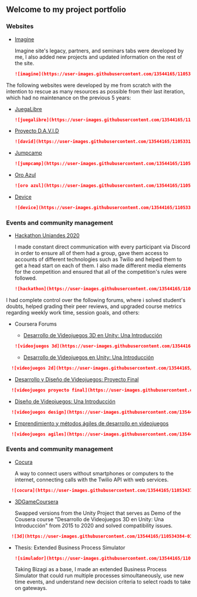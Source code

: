 ## Welcome to my project portfolio

### Websites

- [Imagine](https://imagine.uniandes.edu.co/)

  Imagine site's legacy, partners, and seminars tabs were developed by me, I also added new projects and updated information on the rest of the site.
  ```markdown
  ![imagine](https://user-images.githubusercontent.com/13544165/110533096-a04cf500-80eb-11eb-80f6-313c2621a9b9.jpg)
  ```
    
The following websites were developed by me from scratch with the intention to rescue as many resources as possible from their last iteration, which had no maintenance on the previous 5 years:

- [JuegaLibre](https://juegalibre.virtual.uniandes.edu.co/) 
  
    ```markdown
  ![juegalibre](https://user-images.githubusercontent.com/13544165/110533117-a80c9980-80eb-11eb-93e4-55f0284f533d.PNG)
  ```
  
- [Proyecto D.A.V.I.D](https://juegos.virtual.uniandes.edu.co/) 

  ```markdown
  ![david](https://user-images.githubusercontent.com/13544165/110533182-b78be280-80eb-11eb-8d47-3567ad560886.PNG)
  ```  

- [Jumpcamp](https://jumpcamp.virtual.uniandes.edu.co/) 
  
    ```markdown
  ![jumpcamp](https://user-images.githubusercontent.com/13544165/110533149-b064d480-80eb-11eb-8bd8-2029eeb0b40d.PNG)
  ```  
  
- [Oro Azul](https://sistemasproyectos.uniandes.edu.co/imagine/MuseoOro/) 

  ```markdown
  ![oro azul](https://user-images.githubusercontent.com/13544165/110533176-b5298880-80eb-11eb-9f50-8a2328bbfdce.PNG)
  ```
  

- [Device](https://device.virtual.uniandes.edu.co/) 

  ```markdown
  ![device](https://user-images.githubusercontent.com/13544165/110533189-b8bd0f80-80eb-11eb-9809-970a3ac56ee3.PNG)
  ```

### Events and community management

- [Hackathon Uniandes 2020](https://hackathon-uniandes-2020.devpost.com/) 

  I made constant direct communication with every participant via Discord in order to ensure all of them had a group, gave them access to accounts of different technologies such as Twilio and helped them to get a head start on each of them. I also made different media elements for the competition and ensured that all of the competition's rules were followed.

  ```markdown
  ![hackathon](https://user-images.githubusercontent.com/13544165/110534486-20c02580-80ed-11eb-8cb4-5ced06b98ba1.PNG)
  ```


I had complete control over the following forums, where i solved student's doubts, helped grading their peer reviews, and upgraded course metrics regarding weekly work time, session goals, and others:

- Coursera Forums

  - [Desarrollo de Videojuegos 3D en Unity: Una Introducción](https://www.coursera.org/learn/juegos-3d/home/welcome) 

  ```markdown
  ![videojuegos 3d](https://user-images.githubusercontent.com/13544165/110533867-6e885e00-80ec-11eb-8e28-dcbadbf4df11.PNG)
  ```

  - [Desarrollo de Videojuegos en Unity: Una Introducción](https://www.coursera.org/learn/desarrollo-videojuegos-unity/home/welcome) 

```markdown
  ![videojuegos 2d](https://user-images.githubusercontent.com/13544165/110533862-6e885e00-80ec-11eb-92f3-da248b0ed8f2.PNG)
  ```
  
  - [Desarrollo y Diseño de Videojuegos: Proyecto Final](https://www.coursera.org/learn/proyecto-desarrollo-videojuegos/home/welcome) 

```markdown
  ![videojuegos proyecto final](https://user-images.githubusercontent.com/13544165/110533871-6f20f480-80ec-11eb-95bf-5fd22b3794d0.PNG)
  ```

  - [Diseño de Videojuegos: Una Introducción](https://www.coursera.org/learn/diseno-videojuegos-intro/home/welcome) 

```markdown
  ![videojuegos design](https://user-images.githubusercontent.com/13544165/110533869-6f20f480-80ec-11eb-944a-782e37488902.PNG)
  ```

  - [Emprendimiento y métodos ágiles de desarrollo en videojuegos](https://www.coursera.org/learn/videojuegos-emprendimiento/home/welcome) 

```markdown
  ![videojuegos agiles](https://user-images.githubusercontent.com/13544165/110533868-6f20f480-80ec-11eb-9fae-e9bb6a7bb072.PNG)
  ```

### Events and community management

- [Cocura](https://www.coursera.org/learn/videojuegos-emprendimiento/home/welcome) 

  A way to connect users without smartphones or computers to the internet, connecting calls with the Twilio API with web services.  
  
```markdown
  ![cocura](https://user-images.githubusercontent.com/13544165/110534378-00906680-80ed-11eb-9003-e20be1c6548d.PNG)
  ```
  
- [3DGameCoursera](https://www.coursera.org/learn/videojuegos-emprendimiento/home/welcome) 

  Swapped versions from the Unity Project that serves as Demo of the Cousera course "Desarrollo de Videojuegos 3D en Unity: Una Introducción" from 2015 to 2020 and solved compatibility issues.

```markdown
  ![3d](https://user-images.githubusercontent.com/13544165/110534384-01c19380-80ed-11eb-9d4d-b6bb7fbf528a.PNG)
  ```

- Thesis: Extended Business Process Simulator
  
  ```markdown
  ![simulador](https://user-images.githubusercontent.com/13544165/110534382-0128fd00-80ed-11eb-9bda-2f1d759175f5.png)
  ```
  
  Taking Bizagi as a base, I made an extended Business Process Simulator that could run multiple processes simoultaneously, use new time events, and understand new decision criteria to select roads to take on gateways.
  
